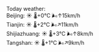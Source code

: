 Today weather:  
Beijing: ☀️ 🌡️+0°C 🌬️↑15km/h  
Tianjin: ☀️ 🌡️+2°C 🌬️↗11km/h  
Shijiazhuang: ☀️ 🌡️+3°C 🌬️↑8km/h  
Tangshan: ☀️ 🌡️+1°C 🌬️↗9km/h  
